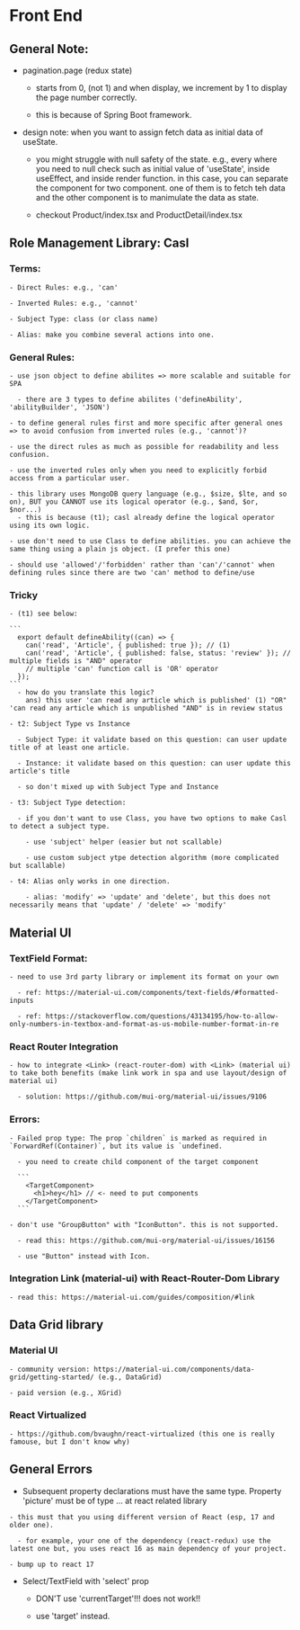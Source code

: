 # Front End

## General Note:

  - pagination.page (redux state)

    - starts from 0, (not 1) and when display, we increment by 1 to display the page number correctly.

    - this is because of Spring Boot framework.

  - design note: when you want to assign fetch data as initial data of useState.

    - you might struggle with null safety of the state. e.g., every where you need to null check such as initial value of 'useState', inside useEffect, and inside render function. in this case, you can separate the component for two component. one of them is to fetch teh data and the other component is to manimulate the data as state.

    - checkout Product/index.tsx and ProductDetail/index.tsx

## Role Management Library: Casl

  ### Terms:

    - Direct Rules: e.g., 'can'

    - Inverted Rules: e.g., 'cannot'

    - Subject Type: class (or class name)

    - Alias: make you combine several actions into one.

  ### General Rules:

    - use json object to define abilites => more scalable and suitable for SPA

      - there are 3 types to define abilites ('defineAbility', 'abilityBuilder', 'JSON')

    - to define general rules first and more specific after general ones => to avoid confusion from inverted rules (e.g., 'cannot')? 

    - use the direct rules as much as possible for readability and less confusion.

    - use the inverted rules only when you need to explicitly forbid access from a particular user.

    - this library uses MongoDB query language (e.g., $size, $lte, and so on), BUT you CANNOT use its logical operator (e.g., $and, $or, $nor...)
      - this is because (t1); casl already define the logical operator using its own logic.

    - use don't need to use Class to define abilities. you can achieve the same thing using a plain js object. (I prefer this one)

    - should use 'allowed'/'forbidden' rather than 'can'/'cannot' when defining rules since there are two 'can' method to define/use


  ### Tricky

    - (t1) see below:

    ```
      export default defineAbility((can) => {
        can('read', 'Article', { published: true }); // (1)
        can('read', 'Article', { published: false, status: 'review' }); // multiple fields is "AND" operator 
        // multiple 'can' function call is 'OR' operator
      });
    ```
      - how do you translate this logic?
        ans) this user 'can read any article which is published' (1) "OR" 'can read any article which is unpublished "AND" is in review status

    - t2: Subject Type vs Instance

      - Subject Type: it validate based on this question: can user update title of at least one article.

      - Instance: it validate based on this question: can user update this article's title

      - so don't mixed up with Subject Type and Instance

    - t3: Subject Type detection:

      - if you don't want to use Class, you have two options to make Casl to detect a subject type.

        - use 'subject' helper (easier but not scallable)

        - use custom subject ytpe detection algorithm (more complicated but scallable)

    - t4: Alias only works in one direction.

        - alias: 'modify' => 'update' and 'delete', but this does not necessarily means that 'update' / 'delete' => 'modify'

## Material UI

  ### TextField Format:

    - need to use 3rd party library or implement its format on your own

      - ref: https://material-ui.com/components/text-fields/#formatted-inputs

      - ref: https://stackoverflow.com/questions/43134195/how-to-allow-only-numbers-in-textbox-and-format-as-us-mobile-number-format-in-re

  ### React Router Integration

    - how to integrate <Link> (react-router-dom) with <Link> (material ui) to take both benefits (make link work in spa and use layout/design of material ui)

      - solution: https://github.com/mui-org/material-ui/issues/9106

  ### Errors:
  
    - Failed prop type: The prop `children` is marked as required in `ForwardRef(Container)`, but its value is `undefined.

      - you need to create child component of the target component

      ```
        <TargetComponent>
          <h1>hey</h1> // <- need to put components
        </TargetComponent>
      ```
  
    - don't use "GroupButton" with "IconButton". this is not supported.

      - read this: https://github.com/mui-org/material-ui/issues/16156

      - use "Button" instead with Icon.

  ### Integration Link (material-ui) with React-Router-Dom Library

    - read this: https://material-ui.com/guides/composition/#link



## Data Grid library

  ### Material UI

    - community version: https://material-ui.com/components/data-grid/getting-started/ (e.g., DataGrid)

    - paid version (e.g., XGrid)

  ### React Virtualized

    - https://github.com/bvaughn/react-virtualized (this one is really famouse, but I don't know why)

## General Errors

  -  Subsequent property declarations must have the same type.  Property 'picture' must be of type ... at react related library

    - this must that you using different version of React (esp, 17 and older one).

      - for example, your one of the dependency (react-redux) use the latest one but, you uses react 16 as main dependency of your project.

    - bump up to react 17

  - Select/TextField with 'select' prop

    - DON'T use 'currentTarget'!!! does not work!!

    - use 'target' instead.
